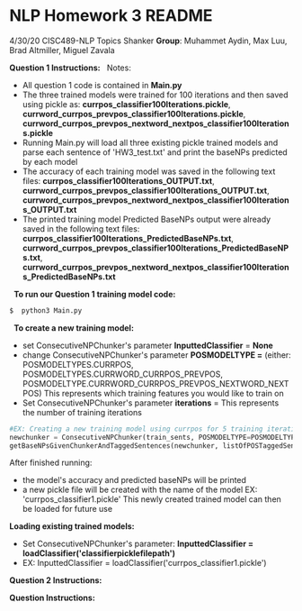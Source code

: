 # NLP Homework 3 README
4/30/20
CISC489-NLP Topics
Shanker
**Group**: Muhammet Aydin, Max Luu, Brad Altmiller, Miguel Zavala

**Question 1 Instructions:**
&nbsp;
Notes:
- All question 1 code is contained in **Main.py**
- The three trained models were trained for 100 iterations and then saved using pickle as: 
**currpos_classifier100Iterations.pickle**, **currword_currpos_prevpos_classifier100Iterations.pickle**,
**currword_currpos_prevpos_nextword_nextpos_classifier100Iterations.pickle**
- Running Main.py will load all three existing pickle trained models and parse each sentence of 'HW3_test.txt' and print the baseNPs predicted by each model
- The accuracy of each training model was saved in the following text files:
**currpos_classifier100Iterations_OUTPUT.txt**,
**currword_currpos_prevpos_classifier100Iterations_OUTPUT.txt**,
**currword_currpos_prevpos_nextword_nextpos_classifier100Iterations_OUTPUT.txt**
- The printed training model Predicted BaseNPs output were already saved in the following text files:
**currpos_classifier100Iterations_PredictedBaseNPs.txt**,
**currword_currpos_prevpos_classifier100Iterations_PredictedBaseNPs.txt**,
**currword_currpos_prevpos_nextword_nextpos_classifier100Iterations_PredictedBaseNPs.txt**

&nbsp;
**To run our Question 1 training model code:**
```sh
$  python3 Main.py
```
&nbsp;
**To create a new training model:**
- set ConsecutiveNPChunker's parameter **InputtedClassifier** = **None**
- change ConsecutiveNPChunker's parameter **POSMODELTYPE =<POSMODELTYPES enumeration type>** 
(either: POSMODELTYPES.CURRPOS, POSMODELTYPES.CURRWORD_CURRPOS_PREVPOS, POSMODELTYPE.CURRWORD_CURRPOS_PREVPOS_NEXTWORD_NEXTPOS)
This represents which training features you would like to train on
- Set ConsecutiveNPChunker's parameter **iterations** = <int>
This represents the number of training iterations

```python
#EX: Creating a new training model using currpos for 5 training iterations 
newchunker = ConsecutiveNPChunker(train_sents, POSMODELTYPE=POSMODELTYPES.CURRPOS, iterations=5,InputtedClassifier=None)
getBaseNPsGivenChunkerAndTaggedSentences(newchunker, listOfPOSTaggedSentences)
```

After finished running:
- the model's accuracy and predicted baseNPs will be printed
- a new pickle file will be created with the name of the model 
EX: 'currpos_classifier1.pickle'
This newly created trained model can then be loaded for future use

**Loading existing trained models:**
- Set ConsecutiveNPChunker's parameter:
**InputtedClassifier = loadClassifier('classifierpicklefilepath')**
- EX: InputtedClassifier = loadClassifier('currpos_classifier1.pickle')

**Question 2 Instructions:**

**Question  Instructions:**

